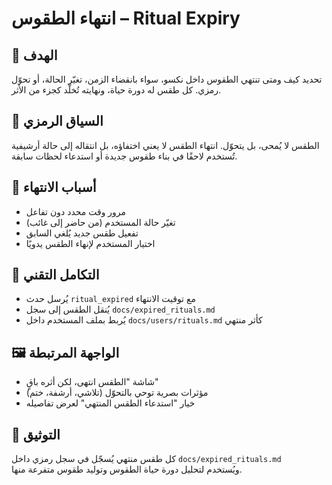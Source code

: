 # انتهاء الطقوس – Ritual Expiry

## 🎯 الهدف
تحديد كيف ومتى تنتهي الطقوس داخل نكسو، سواء بانقضاء الزمن، تغيّر الحالة، أو تحوّل رمزي. كل طقس له دورة حياة، ونهايته تُخلّد كجزء من الأثر.

## 🧠 السياق الرمزي
الطقس لا يُمحى، بل يتحوّل. انتهاء الطقس لا يعني اختفاؤه، بل انتقاله إلى حالة أرشيفية تُستخدم لاحقًا في بناء طقوس جديدة أو استدعاء لحظات سابقة.

## 🧪 أسباب الانتهاء
- مرور وقت محدد دون تفاعل
- تغيّر حالة المستخدم (من حاضر إلى غائب)
- تفعيل طقس جديد يُلغي السابق
- اختيار المستخدم لإنهاء الطقس يدويًا

## 🔗 التكامل التقني
- يُرسل حدث `ritual_expired` مع توقيت الانتهاء
- يُنقل الطقس إلى سجل `docs/expired_rituals.md`
- يُربط بملف المستخدم داخل `docs/users/rituals.md` كأثر منتهي

## 🖼️ الواجهة المرتبطة
- شاشة "الطقس انتهى، لكن أثره باقٍ"
- مؤثرات بصرية توحي بالتحوّل (تلاشي، أرشفة، ختم)
- خيار "استدعاء الطقس المنتهي" لعرض تفاصيله

## 🧾 التوثيق
كل طقس منتهي يُسجّل في سجل رمزي داخل `docs/expired_rituals.md`  
ويُستخدم لتحليل دورة حياة الطقوس وتوليد طقوس متفرعة منها.
